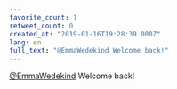 ```yaml
---
favorite_count: 1
retweet_count: 0
created_at: "2019-01-16T19:28:39.000Z"
lang: en
full_text: "@EmmaWedekind Welcome back!"
---
```


[@EmmaWedekind](https://twitter.com/EmmaWedekind) Welcome back!
